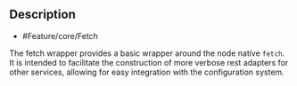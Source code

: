 ## Description

- #Feature/core/Fetch

The fetch wrapper provides a basic wrapper around the node native `fetch`. It is intended to facilitate the construction of more verbose rest adapters for other services, allowing for easy integration with the configuration system.